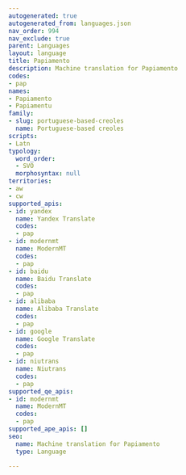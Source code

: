 ```yaml
---
autogenerated: true
autogenerated_from: languages.json
nav_order: 994
nav_exclude: true
parent: Languages
layout: language
title: Papiamento
description: Machine translation for Papiamento
codes:
- pap
names:
- Papiamento
- Papiamentu
family:
- slug: portuguese-based-creoles
  name: Portuguese-based creoles
scripts:
- Latn
typology:
  word_order:
  - SVO
  morphosyntax: null
territories:
- aw
- cw
supported_apis:
- id: yandex
  name: Yandex Translate
  codes:
  - pap
- id: modernmt
  name: ModernMT
  codes:
  - pap
- id: baidu
  name: Baidu Translate
  codes:
  - pap
- id: alibaba
  name: Alibaba Translate
  codes:
  - pap
- id: google
  name: Google Translate
  codes:
  - pap
- id: niutrans
  name: Niutrans
  codes:
  - pap
supported_qe_apis:
- id: modernmt
  name: ModernMT
  codes:
  - pap
supported_ape_apis: []
seo:
  name: Machine translation for Papiamento
  type: Language

---
```


